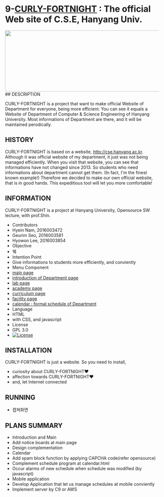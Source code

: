 9-[CURLY-FORTNIGHT](https://github.com/namhyein/CURLY-FORTNIGHT)  :   The official Web site of C.S.E, Hanyang Univ.
===============================================================
<img src="http://postfiles4.naver.net/MjAxNjExMTZfMTMy/MDAxNDc5MjU3OTEyMzg0.-2uzsAd8seTEdC0fAdsfzTK5YcNloGA497zpEAl3NuMg.1XdNfustDDvzwg2zwjWaN084OW01-axqyOVpx2TCO_og.PNG.skgpdls11/%EC%8A%A4%ED%81%AC%EB%A6%B0%EC%83%B7_2016-11-16_%EC%98%A4%EC%A0%84_9.56.50.png?type=w3" height="200" width="530">
## DESCRIPTION

CURLY-FORTNIGHT is a project that want to make official Website of Department for everyone, being more efficient.
You can see it equals a Website of Department of Computer & Science Engineering of Hanyang University.
Most informations of Department are there, and it will be maintained perodically.

## HISTORY

CURLY-FORTNIGHT is based on a website, http://cse.hanyang.ac.kr. Although it was official website of my department, it just was not being managed efficiently. 
When you visit that website, you can see that informations have not changed since 2013.
So students who need informations about department cannot get them. (In fact, I'm the finest known example!)
Therefore we decided to make our own official website, that is in good hands.
This expeditious tool will let you more comfortable!


## INFORMATION
CURLY-FORTNIGHT is a project at Hanyang University, Opensource SW lecture, with prof.Shin.

* Contributors
 * Hyein Nam, 2016003472
 * Geurim Seo, 2016003581
 * Hyowon Lee, 2016003854
* Objective
 * 웩
* Intention Point
 * Give informations to students more efficiently, and conviently
* Menu Component
 * [main page](https://github.com/namhyein/CURLY-FORTNIGHT/tree/master/main)
 * [introduction of Department page](https://github.com/namhyein/CURLY-FORTNIGHT/tree/master/introduction/src/1_Introduction)
 * [lab page](https://github.com/namhyein/CURLY-FORTNIGHT/tree/master/introduction/src/2_LAB)
 * [academy page](https://github.com/namhyein/CURLY-FORTNIGHT/tree/master/introduction/src/3_academy)
 * [curriculum page](https://github.com/namhyein/CURLY-FORTNIGHT/tree/master/introduction/src/4_Curriculum)
 * [facility page](https://github.com/namhyein/CURLY-FORTNIGHT/tree/master/introduction/src/5_Facility) 
 * [calendar : formal schedule of Department](https://github.com/namhyein/CURLY-FORTNIGHT/tree/master/calendar)
* Language
 * HTML
  * with CSS, and javascript
* License
 * GPL 3.0
 * [![License](https://img.shields.io/badge/license-GPLv3-green.svg)](http://www.gnu.org/licenses/gpl-3.0.html)

## INSTALLATION

CURLY-FORTNIGHT is just a website. So you need to install,

* curiosity about CURLY-FORTNIGHT❤
* affection towards CURLY-FORTNIGHT❤
* and, let Internet connected

## RUNNING

* 캡쳐화면

## PLANS SUMMARY

* Introduction and Main
 * Add notice boards at main page
 * Design complementation
* Calendar
 * Add spam block function by applying CAPCHA code(refer opensource)
 * Complement schedule program at calendar.html
 * Occur alarms of new schedule when schedule was modified (by javascript)
* Mobile application
 * Develop Application that let us manage schedules at mobile conviently
* Implement server by C9 or AWS


